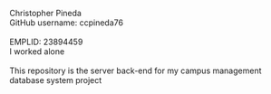 Christopher Pineda <br/> 
GitHub username: ccpineda76 <br/>  
EMPLID: 23894459 <br/> 
I worked alone  <br/>  
This repository is the server back-end for my campus management database system project <br/> 